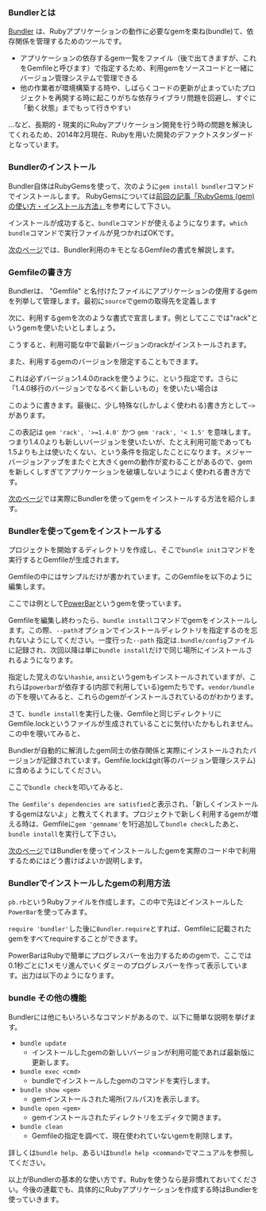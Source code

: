 ### Bundlerとは ###

[Bundler](http://bundler.io/) は、Rubyアプリケーションの動作に必要なgemを束ね(bundle)て、依存関係を管理するためのツールです。

* アプリケーションの依存するgem一覧をファイル（後で出てきますが、これをGemfileと呼びます）で指定するため、利用gemをソースコードと一緒にバージョン管理システムで管理できる
* 他の作業者が環境構築する時や、しばらくコードの更新が止まっていたプロジェクトを再開する時に起こりがちな依存ライブラリ問題を回避し、すぐに「動く状態」までもって行きやすい

...など、長期的・現実的にRubyアプリケーション開発を行う時の問題を解決してくれるため、2014年2月現在、Rubyを用いた開発のデファクトスタンダードとなっています。


### Bundlerのインストール ###

Bundler自体はRubyGemsを使って、次のように`gem install bundler`コマンドでインストールします。
RubyGemsについては[前回の記事「RubyGems (gem) の使い方・インストール方法」](http://allabout.co.jp/gm/gc/439246/)を参考にして下さい。

<script src="https://gist.github.com/memerelics/d0f70e3e9742d5e83474.js?file=install.sh"></script>

インストールが成功すると、`bundle`コマンドが使えるようになります。`which bundle`コマンドで実行ファイルが見つかればOKです。

<script src="https://gist.github.com/memerelics/d0f70e3e9742d5e83474.js?file=which.sh"></script>


[次のページ](/gm/gc/439606/2/)では、Bundler利用のキモとなるGemfileの書式を解説します。

<div style="page-break-after: always"><span style="display: none">&nbsp;</span></div>


### Gemfileの書き方 ###

Bundlerは、 "Gemfile" と名付けたファイルにアプリケーションの使用するgemを列挙して管理します。最初に`source`でgemの取得先を定義します

<script src="https://gist.github.com/memerelics/d0f70e3e9742d5e83474.js?file=source.rb"></script>

次に、利用するgemを次のような書式で宣言します。例としてここでは"rack"というgemを使いたいとしましょう。

<script src="https://gist.github.com/memerelics/d0f70e3e9742d5e83474.js?file=rack.rb"></script>

こうすると、利用可能な中で最新バージョンのrackがインストールされます。

また、利用するgemのバージョンを限定することもできます。

<script src="https://gist.github.com/memerelics/d0f70e3e9742d5e83474.js?file=eq.rb"></script>

これは必ずバージョン1.4.0のrackを使うように、という指定です。さらに「1.4.0移行のバージョンでなるべく新しいもの」を使いたい場合は

<script src="https://gist.github.com/memerelics/d0f70e3e9742d5e83474.js?file=gte.rb"></script>

このように書きます。最後に、少し特殊な(しかしよく使われる)書き方として`~>`があります。

<script src="https://gist.github.com/memerelics/d0f70e3e9742d5e83474.js?file=nami.rb"></script>

この表記は `gem 'rack', '>=1.4.0'` かつ `gem 'rack', '< 1.5'` を意味します。つまり1.4.0よりも新しいバージョンを使いたいが、たとえ利用可能であっても1.5よりも上は使いたくない、という条件を指定したことになります。メジャーバージョンアップをまたぐと大きくgemの動作が変わることがあるので、gemを新しくしすぎてアプリケーションを破壊しないようによく使われる書き方です。


[次のページ](/gm/gc/439606/3/)では実際にBundlerを使ってgemをインストールする方法を紹介します。

<div style="page-break-after: always"><span style="display: none">&nbsp;</span></div>


### Bundlerを使ってgemをインストールする ###

プロジェクトを開始するディレクトリを作成し、そこで`bundle init`コマンドを実行するとGemfileが生成されます。

<script src="https://gist.github.com/memerelics/d0f70e3e9742d5e83474.js?file=init.sh"></script>

Gemfileの中にはサンプルだけが書かれています。このGemfileを以下のように編集します。

<script src="https://gist.github.com/memerelics/d0f70e3e9742d5e83474.js?file=gemfile.rb"></script>

ここでは例として[PowerBar](https://github.com/busyloop/powerbar)というgemを使っています。

Gemfileを編集し終わったら、`bundle install`コマンドでgemをインストールします。この際、`--path`オプションでインストールディレクトリを指定するのを忘れないようにしてください。一度行った`--path` 指定は`.bundle/config`ファイルに記録され、次回以降は単に`bundle install`だけで同じ場所にインストールされるようになります。

<script src="https://gist.github.com/memerelics/d0f70e3e9742d5e83474.js?file=bi.sh"></script>

指定した覚えのない`hashie`, `ansi`というgemもインストールされていますが、これらは`powerbar`が依存する(内部で利用している)gemたちです。`vendor/bundle`の下を覗いてみると、これらのgemがインストールされているのがわかります。

<script src="https://gist.github.com/memerelics/d0f70e3e9742d5e83474.js?file=tree"></script>

さて、`bundle install`を実行した後、Gemfileと同じディレクトリにGemfile.lockというファイルが生成されていることに気付いたかもしれません。この中を覗いてみると、

<script src="https://gist.github.com/memerelics/d0f70e3e9742d5e83474.js?file=lock"></script>

Bundlerが自動的に解消したgem同士の依存関係と実際にインストールされたバージョンが記録されています。Gemfile.lockはgit(等のバージョン管理システム)に含めるようにしてください。

ここで`bundle check`を叩いてみると、

<script src="https://gist.github.com/memerelics/d0f70e3e9742d5e83474.js?file=check"></script>

`The Gemfile's dependencies are satisfied`と表示され、「新しくインストールするgemはないよ」と教えてくれます。プロジェクトで新しく利用するgemが増える時は、Gemfileに`gem 'gemname'`を1行追加して`bundle check`したあと、`bundle install`を実行して下さい。


[次のページ](/gm/gc/439606/4/)ではBundlerを使ってインストールしたgemを実際のコード中で利用するためにはどう書けばよいか説明します。

<div style="page-break-after: always"><span style="display: none">&nbsp;</span></div>


### Bundlerでインストールしたgemの利用方法 ###

`pb.rb`というRubyファイルを作成します。この中で先ほどインストールした`PowerBar`を使ってみます。

<script src="https://gist.github.com/memerelics/d0f70e3e9742d5e83474.js?file=pb.rb"></script>

`require 'bundler'`した後に`Bundler.require`とすれば、Gemfileに記載されたgemをすべてrequireすることができます。

PowerBarはRubyで簡単にプログレスバーを出力するためのgemで、ここでは0.1秒ごとに1メモリ進んでいくダミーのプログレスバーを作って表示しています。出力は以下のようになります。

<script src="https://gist.github.com/memerelics/d0f70e3e9742d5e83474.js?file=exec"></script>


### bundle その他の機能 ###

Bundlerには他にもいろいろなコマンドがあるので、以下に簡単な説明を挙げます。

* `bundle update`
    * インストールしたgemの新しいバージョンが利用可能であれば最新版に更新します。
* `bundle exec <cmd>`
    * bundleでインストールしたgemのコマンドを実行します。
* `bundle show <gem>`
    * gemインストールされた場所(フルパス)を表示します。
* `bundle open <gem>`
    * gemインストールされたディレクトリをエディタで開きます。
* `bundle clean`
    * Gemfileの指定を調べて、現在使われていないgemを削除します。

詳しくは`bundle help`、あるいは`bundle help <command>`でマニュアルを参照してください。


以上がBundlerの基本的な使い方です。Rubyを使うなら是非慣れておいてください。今後の連載でも、具体的にRubyアプリケーションを作成する時はBundlerを使っていきます。
